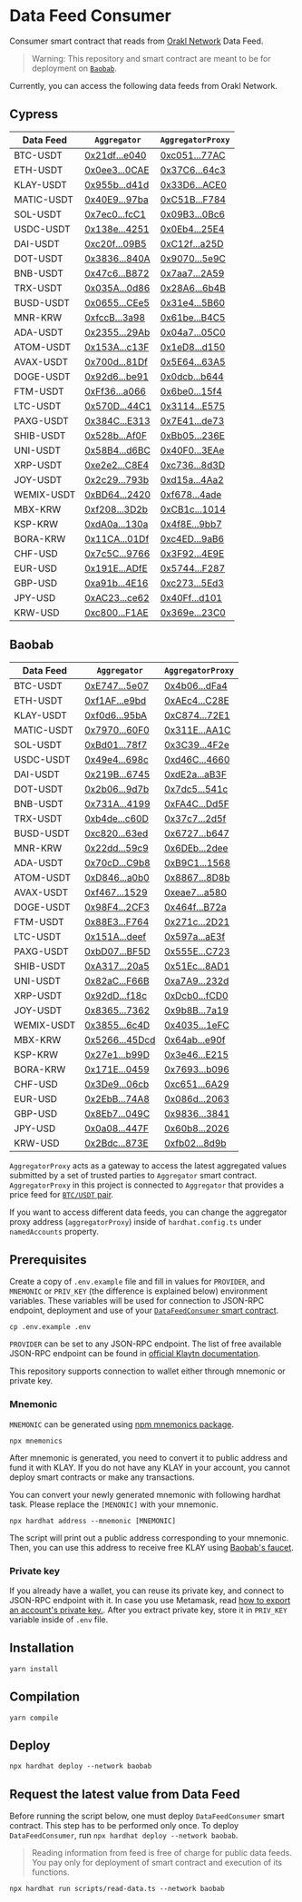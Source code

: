 # Data Feed Consumer

Consumer smart contract that reads from [Orakl Network](https://www.orakl.network) Data Feed.

> Warning: This repository and smart contract are meant to be for deployment on [`Baobab`](https://docs.klaytn.foundation/misc/faq#what-is-cypress-what-is-baobab).

Currently, you can access the following data feeds from Orakl Network.

## Cypress

| Data Feed  | `Aggregator`                                                                                | `AggregatorProxy`                                                                           |
| ---------- | ------------------------------------------------------------------------------------------- | ------------------------------------------------------------------------------------------- |
| BTC-USDT   | [0x21df...e040](https://klaytnfinder.io/account/0x21df0fDC25cd276FAec7a081159788a2Ec52e040) | [0xc051...77AC](https://klaytnfinder.io/account/0xc0516486DD0837a8Dd6E502F9134Ff3c421377AC) |
| ETH-USDT   | [0x0ee3...0CAE](https://klaytnfinder.io/account/0x0ee317740EA515D02587393AA32CbB6686110CAE) | [0x37C6...64c3](https://klaytnfinder.io/account/0x37C637922D6F5F62e067588A75E9d59c26cd64c3) |
| KLAY-USDT  | [0x955b...d41d](https://klaytnfinder.io/account/0x955bd135ABBc0eB0D022556602112A9Ec456d41d) | [0x33D6...ACE0](https://klaytnfinder.io/account/0x33D6ee12D4ADE244100F09b280e159659fe0ACE0) |
| MATIC-USDT | [0x40E9...97ba](https://klaytnfinder.io/account/0x40E97db6E366eF067020A0d98FB3E427299397ba) | [0xC51B...F784](https://klaytnfinder.io/account/0xC51B1ec2e0a88c7156Af634cB46F83525F00F784) |
| SOL-USDT   | [0x7ec0...fcC1](https://klaytnfinder.io/account/0x7ec03AC011101eC050df4eEB9e3383608D81fcC1) | [0x09B3...0Bc6](https://klaytnfinder.io/account/0x09B387816847AB0702aFb4e4FfA43240dcA20Bc6) |
| USDC-USDT  | [0x138e...4251](https://klaytnfinder.io/account/0x138eAA152f9702076cEA9CB420Fa763049d44251) | [0x0Eb4...25E4](https://klaytnfinder.io/account/0x0Eb4cA5f008080191a7780101118b5a26e9925E4) |
| DAI-USDT   | [0xc20f...09B5](https://klaytnfinder.io/account/0xc20fA4a7Ba95Ec7E4CbB9458403365210EFa09B5) | [0xC12f...a25D](https://klaytnfinder.io/account/0xC12f7c66b3F192b074Ff883803bAb7571bd6a25D) |
| DOT-USDT   | [0x3836...840A](https://klaytnfinder.io/account/0x38362F1a2d7c223a132018505A35a87A63f7840A) | [0x9070...5e9C](https://klaytnfinder.io/account/0x90708e35E62dea8024dE3672Ca05a4626D5d5e9C) |
| BNB-USDT   | [0x47c6...B872](https://klaytnfinder.io/account/0x47c63Bca3Fa9D3eA7F9Bc7C48C14f691d50FB872) | [0x7aa7...2A59](https://klaytnfinder.io/account/0x7aa7bD1A2AD16527293200a4Fecc9548b2822A59) |
| TRX-USDT   | [0x035A...0d86](https://klaytnfinder.io/account/0x035A27A2797106Dc68606cA054dA5429750F0d86) | [0x28A6...6b4B](https://klaytnfinder.io/account/0x28A69574604E01c86C116Fe4C6EdE28CDbe66b4B) |
| BUSD-USDT  | [0x0655...CEe5](https://klaytnfinder.io/account/0x0655f5196Bd589632a1fd7f15d73382537ACCEe5) | [0x31e4...5B60](https://klaytnfinder.io/account/0x31e438B3d2b838a30A0c02460cd1E6B7a6ED5B60) |
| MNR-KRW    | [0xfccB...3a98](https://klaytnfinder.io/account/0xfccB3925817e0dCFEE28343769Bbe203D8443a98) | [0x61be...B4C5](https://klaytnfinder.io/account/0x61be615807fC5306E1C691D290a422aF7995B4C5) |
| ADA-USDT   | [0x2355...29Ab](https://klaytnfinder.io/account/0x235587EA94b2fe15FfFf0577303E5F0Cf13C29Ab) | [0x04a7...05C0](https://klaytnfinder.io/account/0x04a77b347d1e0FD6FA9af328aB0232F3F2Be05C0) |
| ATOM-USDT  | [0x153A...c13F](https://klaytnfinder.io/account/0x153A604Ce0d3Fee619fb9A1F484d885001D1c13F) | [0x1eD8...d150](https://klaytnfinder.io/account/0x1eD814571AB8FA61F546dDb92125d22dc7dAd150) |
| AVAX-USDT  | [0x700d...81Df](https://klaytnfinder.io/account/0x700d467Ff6727D99409cBE13e1D3b24A4F8981Df) | [0x5E64...63A5](https://klaytnfinder.io/account/0x5E64449c9088Be970608856Fb817dAc364bf63A5) |
| DOGE-USDT  | [0x92d6...be91](https://klaytnfinder.io/account/0x92d6e3893B8853184D167780c7eB0D784F0ebe91) | [0x0dcb...b644](https://klaytnfinder.io/account/0x0dcb00FBDd314dbd524927D769cd2da0092Ab644) |
| FTM-USDT   | [0xFf36...a066](https://klaytnfinder.io/account/0xFf369500111F0CE541A67D84bCB326604099a066) | [0x6be0...15f4](https://klaytnfinder.io/account/0x6be0DA4Fc7b9ffB1254EA118ee2a8Fa018DB15f4) |
| LTC-USDT   | [0x570D...44C1](https://klaytnfinder.io/account/0x570D233652001fEaE9Ee1D859D51BdA9221444C1) | [0x3114...E575](https://klaytnfinder.io/account/0x31144fAac15241aB56434740ea8C32F626DDE575) |
| PAXG-USDT  | [0x384C...E313](https://klaytnfinder.io/account/0x384C4A7ee7B8Ef8D6a46E2f262581632EF06E313) | [0x7E41...de73](https://klaytnfinder.io/account/0x7E418fE88A22Dbb71bb81979A0d54EF4e8Fade73) |
| SHIB-USDT  | [0x528b...Af0F](https://klaytnfinder.io/account/0x528bb9cc2dCfDd98F712A60B54120fa4F63aAf0F) | [0xBb05...236E](https://klaytnfinder.io/account/0xBb05a3cbe50cF725be9302539bFA502F78D4236E) |
| UNI-USDT   | [0x58B4...d6BC](https://klaytnfinder.io/account/0x58B40391BC5bF647EB8Aa2CEF426950fC644d6BC) | [0x40F0...3EAe](https://klaytnfinder.io/account/0x40F0Ef1d120526712cf3AF77CF14348b19b83EAe) |
| XRP-USDT   | [0xe2e2...C8E4](https://klaytnfinder.io/account/0xe2e2D78eF5ec2158AFf05472C8C65fdB994AC8E4) | [0xc736...8d3D](https://klaytnfinder.io/account/0xc73665899A0b82f10D40Ea072C7A3a6F3a1c8d3D) |
| JOY-USDT   | [0x2c29...793b](https://klaytnfinder.io/account/0x2c293dbe54eCfbE3104cf57C526A7d468ec6793b) | [0xd15a...4Aa2](https://klaytnfinder.io/account/0xd15aD2c20a9Ef664744FB0Ad11E5F78b09D44Aa2) |
| WEMIX-USDT | [0xBD64...2420](https://klaytnfinder.io/account/0xBD647a9Bd234BBE8974084b10C34f4556bC32420) | [0xf678...4ade](https://klaytnfinder.io/account/0xf67882c83deb1b537CFbC4c9A797E8b536464ade) |
| MBX-KRW    | [0xf208...3D2b](https://klaytnfinder.io/account/0xf2080d94C9d96Ddcc04A6A34D19f83192adD3D2b) | [0xCB1c...1014](https://klaytnfinder.io/account/0xCB1ce544Fdf03875CA1F269d6fEAA09488271014) |
| KSP-KRW    | [0xdA0a...130a](https://klaytnfinder.io/account/0xdA0a769d8548FF387972a7Be3DC8eFD972f8130a) | [0x4f8E...9bb7](https://klaytnfinder.io/account/0x4f8E5adeB2914e62A196fefB8325337ED8a39bb7) |
| BORA-KRW   | [0x11CA...01Df](https://klaytnfinder.io/account/0x11CAdfb6B61b7912fA835E5A51F96fbFf30A01Df) | [0xc4ED...9aB6](https://klaytnfinder.io/account/0xc4ED7b2A57789ff945ea21D18d77757052c29aB6) |
| CHF-USD   | [0x7c5C...9766](https://klaytnfinder.io/account/0x7c5CcE6a52202103D124cf1b1AC105865Fcf9766) | [0x3F92...4E9E](https://klaytnfinder.io/account/0x3F92a8E460c89657FDcC4a3839C476413cE64E9E) |
| EUR-USD   | [0x191E...ADfE](https://klaytnfinder.io/account/0x191EFEc4693437428c8C62d9d60E4c83ABFCADfE) | [0x5744...F287](https://klaytnfinder.io/account/0x5744A305042c2591a21cc7c378bf2Cab855eF287) |
| GBP-USD   | [0xa91b...4E16](https://klaytnfinder.io/account/0xa91b8CeB2FbA32B7A845281a03d4C642bc7a4E16) | [0xc273...5Ed3](https://klaytnfinder.io/account/0xc2734F4c3Bf4E7c7673b86CB579013ea96295Ed3) |
| JPY-USD   | [0xAC23...ce62](https://klaytnfinder.io/account/0xAC23dA5A831005E574046eF6F5d3B2d842cDce62) | [0x40Ff...d101](https://klaytnfinder.io/account/0x40Ffd98968403078664FD27D9CF9aA8Ca527d101) |
| KRW-USD  | [0xc800...F1AE](https://klaytnfinder.io/account/0xc800eb1EAB9eB548Bf11eEfC010CDc08FCAaF1AE) | [0x369e...23C0](https://klaytnfinder.io/account/0x369eabfeFdF585D84A714E7989a361D623B523C0) |

## Baobab

| Data Feed  | `Aggregator`                                                                                       | `AggregatorProxy`                                                                                  |
| ---------- | -------------------------------------------------------------------------------------------------- | -------------------------------------------------------------------------------------------------- |
| BTC-USDT   | [0xE747...5e07](https://baobab.klaytnfinder.io/account/0xE747418f2fe0F5794c5105f718b59b283E1B5e07) | [0x4b06...dFa4](https://baobab.klaytnfinder.io/account/0x4b0687ce6eC3Fe6c019467c744D0C563643BdFa4) |
| ETH-USDT   | [0xf1AF...e9bd](https://baobab.klaytnfinder.io/account/0xf1AF997ffA9b43CcA41078d74C3F897DB998e9bd) | [0xAEc4...C28E](https://baobab.klaytnfinder.io/account/0xAEc43Fc8D4684b6A6577c3B18A1c1c6d3D55C28E) |
| KLAY-USDT  | [0xf0d6...95bA](https://baobab.klaytnfinder.io/account/0xf0d6Ccdd18B8A7108b901af872021109C27095bA) | [0xC874...72E1](https://baobab.klaytnfinder.io/account/0xC874f389A3F49C5331490145f77c4eFE202d72E1) |
| MATIC-USDT | [0x7970...60F0](https://baobab.klaytnfinder.io/account/0x7970d00F24e65F1BC757896e32Db820A8e9260F0) | [0x311E...AA1C](https://baobab.klaytnfinder.io/account/0x311Ec6D3a9db944aE0e92B083F1dbDe0cECcAA1C) |
| SOL-USDT   | [0xBd01...78f7](https://baobab.klaytnfinder.io/account/0xBd01EdC16597f68E03607ba4b941596729ec78f7) | [0x3C39...4F2e](https://baobab.klaytnfinder.io/account/0x3C39209e85c1a27f1B992Bcf3416f5fC84764F2e) |
| USDC-USDT  | [0x49e4...698c](https://baobab.klaytnfinder.io/account/0x49e47b1149149CAEc5384427E41A387Bbc17698c) | [0xd46C...4660](https://baobab.klaytnfinder.io/account/0xd46Ca83fdC20641ce2e225E930FBfb8CE8334660) |
| DAI-USDT   | [0x219B...6745](https://baobab.klaytnfinder.io/account/0x219BAD3A896964A2B28Ef4dE6Ae6E6D72B646745) | [0xdE2a...aB3F](https://baobab.klaytnfinder.io/account/0xdE2aA055F8DA4d2a4A5063b8736C8455AEa8aB3F) |
| DOT-USDT   | [0x2b06...9d7b](https://baobab.klaytnfinder.io/account/0x2b062807C6B3F8Ca5C366545d50aA19c114E9d7b) | [0x7dc5...541c](https://baobab.klaytnfinder.io/account/0x7dc55064b6ea6B75F8A73DC142707aAd0A37541c) |
| BNB-USDT   | [0x731A...4199](https://baobab.klaytnfinder.io/account/0x731A5AFB6e021579138Ea469B25C2ab46ff44199) | [0xFA4C...Dd5F](https://baobab.klaytnfinder.io/account/0xFA4CfAD7DBB1a0b3e85d0b736cf00289edDDDd5F) |
| TRX-USDT   | [0xb4de...c60D](https://baobab.klaytnfinder.io/account/0xb4de9C81eaA329E1E7161E9a235D795E29eec60D) | [0x37c7...2d5f](https://baobab.klaytnfinder.io/account/0x37c7Aac954e721eaBA28c58BeF496529Cde32d5f) |
| BUSD-USDT  | [0xc820...63ed](https://baobab.klaytnfinder.io/account/0xc820F6E9ab1A9321d22720A0986088A9298563ed) | [0x6727...b647](https://baobab.klaytnfinder.io/account/0x6727E828CCa9b5cB639e740d5A275Cd7CdB0b647) |
| MNR-KRW    | [0x22dd...59c9](https://baobab.klaytnfinder.io/account/0x22ddDb9749cB5941DdEc5fD50B12CfDdB8E259c9) | [0x6DEb...2dee](https://baobab.klaytnfinder.io/account/0x6DEbE43FD00D3Dcc93D8695a3031fC8887242dee) |
| ADA-USDT   | [0x70cD...C9b8](https://baobab.klaytnfinder.io/account/0x70cDE6bE67486017C52215Ad5d6740ce8EaBC9b8) | [0xB9C1...1568](https://baobab.klaytnfinder.io/account/0xB9C1839A40cED59Fb9e55Eb52a3B8B7E62aF1568) |
| ATOM-USDT  | [0xD846...a0b0](https://baobab.klaytnfinder.io/account/0xD84659b5e6d7123e21ee80f13685D733a9a9a0b0) | [0x8867...8D8b](https://baobab.klaytnfinder.io/account/0x886703ebE4E18645B708b3fC9f528d2a9aed8D8b) |
| AVAX-USDT  | [0xf467...1529](https://baobab.klaytnfinder.io/account/0xf467B6cF8ED8c3E49c2ED5154b0Bf471c6911529) | [0xeae7...a580](https://baobab.klaytnfinder.io/account/0xeae732C571aEdB41d58Db5390D96691E6B54a580) |
| DOGE-USDT  | [0x98F4...2CF3](https://baobab.klaytnfinder.io/account/0x98F4BC9fE125c725423deda5418681aB7c8F2CF3) | [0x464f...B72a](https://baobab.klaytnfinder.io/account/0x464fBa38a41526fc61Ca6Ed2C9cD7B38d822B72a) |
| FTM-USDT   | [0x88E3...F764](https://baobab.klaytnfinder.io/account/0x88E3CD567754A0f5068aa4053F9887e97539F764) | [0x271c...2D21](https://baobab.klaytnfinder.io/account/0x271ce3EB7cb9124aEaa26D18E2c448b10f2C2D21) |
| LTC-USDT   | [0x151A...deef](https://baobab.klaytnfinder.io/account/0x151A407169e1B594fb26F002A4c3c9fc41f1deef) | [0x597a...aE3f](https://baobab.klaytnfinder.io/account/0x597a5ab68296d4dEC1296d8A96eFb3FC8b2BaE3f) |
| PAXG-USDT  | [0xbD07...BF5D](https://baobab.klaytnfinder.io/account/0xbD07592c082A40e25a78Fd6a3d9C075B2d36BF5D) | [0x555E...C723](https://baobab.klaytnfinder.io/account/0x555E072996d0335Ec63B448ddD507CB99379C723) |
| SHIB-USDT  | [0xA317...20a5](https://baobab.klaytnfinder.io/account/0xA317038414a275365ED4a085B786E83E761d20a5) | [0x51Ec...8AD1](https://baobab.klaytnfinder.io/account/0x51Ec645B728c6882D362677c90A6D51bb0998AD1) |
| UNI-USDT   | [0x82aC...F66B](https://baobab.klaytnfinder.io/account/0x82aC2966dD5843e718D0EaeC7108bb4778eeF66B) | [0xa7A9...232d](https://baobab.klaytnfinder.io/account/0xa7A93c5eaabD1c458522F00a53897D5f32Da232d) |
| XRP-USDT   | [0x92dD...f18c](https://baobab.klaytnfinder.io/account/0x92dD2d62513bC4811666C4EF27248E902e41f18c) | [0xDcb0...fCD0](https://baobab.klaytnfinder.io/account/0xDcb088788722198aaED3F4F7a396558eC98cfCD0) |
| JOY-USDT   | [0x8365...7362](https://baobab.klaytnfinder.io/account/0x836518342A3226479Ec448E18e1cc15ff2517362) | [0x9b8B...7a19](https://baobab.klaytnfinder.io/account/0x9b8B4Ea7c3934E278430fa9F9b83466fE9387a19) |
| WEMIX-USDT | [0x3855...6c4D](https://baobab.klaytnfinder.io/account/0x38555B4D36904538387334f1DC090825D0B36c4D) | [0x4035...1eFC](https://baobab.klaytnfinder.io/account/0x40353aCA7D7242C79f14443944114434E7581eFC) |
| MBX-KRW    | [0x5266...45Dcd](https://baobab.klaytnfinder.io/account/0x5266b74a8063E08E603BfBFC1eDE4D71B8245Dcd) | [0x64ab...e90f](https://baobab.klaytnfinder.io/account/0x64abc78320d92c350532336D6Fc51AFEe8A8e90f) |
| KSP-KRW    | [0x27e1...b99D](https://baobab.klaytnfinder.io/account/0x27e1255F2a0EA596992158A0bc838f43be34b99D) | [0x3e46...E215](https://baobab.klaytnfinder.io/account/0x3e4685BA1FD98D8eCBC3fc4beB8B4Abb04f7E215) |
| BORA-KRW   | [0x171E...0459](https://baobab.klaytnfinder.io/account/0x171E1001F74568100fBA86b98856759d73730459) | [0x7693...b096](https://baobab.klaytnfinder.io/account/0x769385f036a2AD77EC28e2db91Ca2feE96a0b096) |
| CHF-USD   | [0x3De9...06cb](https://baobab.klaytnfinder.io/account/0x3De93EB2891656884E6029D69E905170Bfe906cb) | [0xc651...6A29](https://baobab.klaytnfinder.io/account/0xc651f188566AD651ed990b792457fe1FDDE06A29) |
| EUR-USD   | [0x2EbB...74A8](https://baobab.klaytnfinder.io/account/0x2EbB9f5F0878b1A06Fb09B39565b74e39da474A8) | [0x086d...2063](https://baobab.klaytnfinder.io/account/0x086d60Ad6c00Ec96b3Aa3Ec42FB6F4eDA6D92063) |
| GBP-USD   | [0x8Eb7...049C](https://baobab.klaytnfinder.io/account/0x8Eb732F35e7182CDF658C2992DFCA2E66B58049C) | [0x9836...3841](https://baobab.klaytnfinder.io/account/0x9836bf21567D87b663fd0E1DF38bf17aACE93841) |
| JPY-USD   | [0x0a08...447F](https://baobab.klaytnfinder.io/account/0x0a08359bd058e6666bFf7aFA3409AbC144Fb447F) | [0x60b8...2026](https://baobab.klaytnfinder.io/account/0x60b84C725543Da01e168C085Ecd8389FB2a52026) |
| KRW-USD  | [0x2Bdc...873E](https://baobab.klaytnfinder.io/account/0x2Bdc1c8754265174e82ce8b6581eb722F6ae873E) | [0xfb02...8d9b](https://baobab.klaytnfinder.io/account/0xfb02629eC37e10C553a147daD1d3aA6f86608d9b) |

`AggregatorProxy` acts as a gateway to access the latest aggregated values submitted by a set of trusted parties to `Aggregator` smart contract.
`AggregatorProxy` in this project is connected to `Aggregator` that provides a price feed for [`BTC/USDT` pair](https://bisonai.github.io/orakl-config/adapter/btc-usdt.adapter.json).

If you want to access different data feeds, you can change the aggregator proxy address (`aggregatorProxy`) inside of `hardhat.config.ts` under `namedAccounts` property.

## Prerequisites

Create a copy of `.env.example` file and fill in values for `PROVIDER`, and `MNEMONIC` or `PRIV_KEY` (the difference is explained below) environment variables.
These variables will be used for connection to JSON-RPC endpoint, deployment and use of your [`DataFeedConsumer` smart contract](contracts/DataFeedConsumer.sol).

```shell
cp .env.example .env
```

`PROVIDER` can be set to any JSON-RPC endpoint.
The list of free available JSON-RPC endpoint can be found in [official Klaytn documentation](https://docs.klaytn.foundation/content/dapp/json-rpc/public-en#testnet-baobab-public-json-rpc-endpoints).

This repository supports connection to wallet either through mnemonic or private key.

### Mnemonic

`MNEMONIC` can be generated using [npm mnemonics package](https://www.npmjs.com/package/mnemonics).

```shell
npx mnemonics
```

After mnemonic is generated, you need to convert it to public address and fund it with KLAY.
If you do not have any KLAY in your account, you cannot deploy smart contracts or make any transactions.

You can convert your newly generated mnemonic with following hardhat task.
Please replace the `[MENONIC]` with your mnemonic.

```shell
npx hardhat address --mnemonic [MNEMONIC]
```

The script will print out a public address corresponding to your mnemonic.
Then, you can use this address to receive free KLAY using [Baobab's faucet](https://baobab.wallet.klaytn.foundation/faucet).

### Private key

If you already have a wallet, you can reuse its private key, and connect to JSON-RPC endpoint with it.
In case you use Metamask, read [how to export an account's private key.](https://metamask.zendesk.com/hc/en-us/articles/360015289632-How-to-export-an-account-s-private-key).
After you extract private key, store it in `PRIV_KEY` variable inside of `.env` file.

## Installation

```shell
yarn install
```

## Compilation

```shell
yarn compile
```

## Deploy

```shell
npx hardhat deploy --network baobab
```

## Request the latest value from Data Feed

Before running the script below, one must deploy `DataFeedConsumer` smart contract.
This step has to be performed only once.
To deploy `DataFeedConsumer`, run `npx hardhat deploy --network baobab`.

> Reading information from feed is free of charge for public data feeds.
> You pay only for deployment of smart contract and execution of its functions.

```shell
npx hardhat run scripts/read-data.ts --network baobab
```
